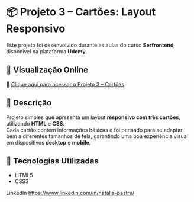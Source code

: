 # 📦 Projeto 3 – Cartões: Layout Responsivo

Este projeto foi desenvolvido durante as aulas do curso **Serfrontend**, disponível na plataforma **Udemy**.

## 🚀 Visualização Online

🔗 [Clique aqui para acessar o Projeto 3 – Cartões](https://natipastre.github.io/Projeto-3-Cards---Layout-Responsivo/)

## 📝 Descrição

Projeto simples que apresenta um layout **responsivo com três cartões**, utilizando **HTML** e **CSS**.  
Cada cartão contém informações básicas e foi pensado para se adaptar bem a diferentes tamanhos de tela, garantindo uma boa experiência visual em dispositivos **desktop** e **mobile**.

## 🧩 Tecnologias Utilizadas

- HTML5  
- CSS3  


LinkedIn https://www.linkedin.com/in/natalia-pastre/
